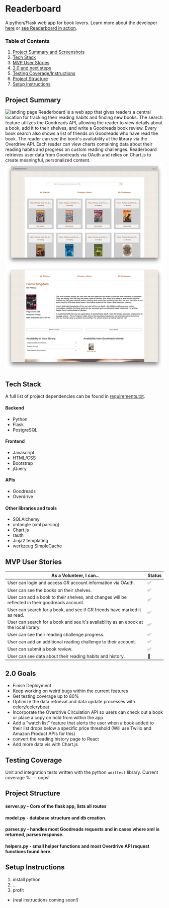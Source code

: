 # Readerboard

A python/Flask web app for book lovers.  Learn more about the developer [here](https://www.linkedin.com/in/re-wilson/)
or [see Readerboard in action](#).

### Table of Contents

1. [Project Summary and Screenshots](#project-summary)
2. [Tech Stack](#tech-stack)
3. [MVP User Stories](#mvp-user-stories)
4. [2.0 and next steps](#2.0-goals)
5. [Testing Coverage/Instructions](#testing-coverage)
6. [Project Structure](#project-structure)
7. [Setup Instructions](#setup-instructions)

## Project Summary

![landing page](./static/img/landing.png)
Readerboard is a web app that gives readers a central location for tracking their reading habits and finding new books.  The search feature utilizes the Goodreads API, allowing the reader to view details about a book, add it to their shelves, and write a Goodreads book review.  Every book search also shows a list of friends on Goodreads who have read the book. The reader can see the book's availability at the library via the Overdrive API.   Each reader can view charts containing data about their reading habits and progress on custom reading challenges.  Readerboard retrieves user data from Goodreads via OAuth and relies on Chart.js to create meaningful, personalized content.
![book search view](./static/img/searchview.png)
![book detail view](./static/img/bookdetail.png)

## Tech Stack

A full list of project dependencies can be found in [requirements.txt](./requirements.txt).

#### Backend
- Python
- Flask
- PostgreSQL

#### Frontend
- Javascript
- HTML/CSS
- Bootstrap
- jQuery

#### APIs
- Goodreads
- Overdrive

#### Other libraries and tools

- SQLAlchemy
- untangle (xml parsing)
- Chart.js
- rauth
- Jinja2 templating
- werkzeug SimpleCache

## MVP User Stories

| As a Volunteer, I can... | Status |
| --- |--- |
| User can login and access GR account information via OAuth. | :white_check_mark: |
|User can see the books on their shelves. | :white_check_mark:|
|User can add a book to their shelves, and changes will be reflected in their goodreads account. | :white_check_mark: |
| User can search for a book, and see if GR friends have marked it as read. |:white_check_mark:
| User can search for a book and see it's availability as an ebook at the local library. |:white_check_mark: |
| User can see their reading challenge progress. | :white_check_mark: |
| User can add an additional reading challenge to their account. | :white_check_mark: |
| User can submit a book review. |:white_check_mark: |
| User can see data about their reading habits and history. | :construction: |

## 2.0 Goals

- Finish Deployment
- Keep working on weird bugs within the current features
- Get testing coverage up to 80%
- Optimize the data retrieval and data update processes with celery/celerybeat
- Incorporate the Overdrive Circulation API so users can check out a book or place a copy on hold from within the app  
- Add a "watch list" feature that alerts the user when a book added to their list drops below a specific price threshold (Will use Twilio and Amazon Product APIs for this)
- convert the reading history page to React
- Add more data vis with Chart.js

## Testing Coverage

Unit and integration tests written with the python `unittest` library.  Current coverage %: -- oops!

## Project Structure
#### server.py - Core of the flask app, lists all routes
#### model.py - database structure and db creation.
#### parser.py - handles most Goodreads requests and in cases where xml is returned, parses response. 
#### helpers.py - small helper functions and most Overdrive API request functions found here.

## Setup Instructions

1. install python
2. ...
3. profit
- (real instructions coming soon!)








